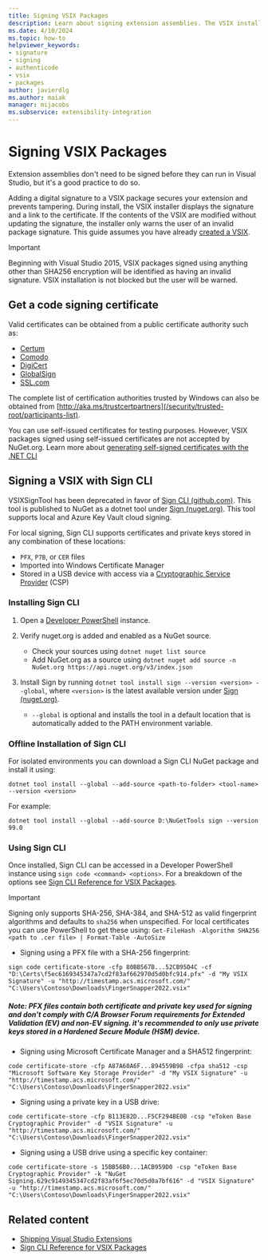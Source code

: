 ```yaml
---
title: Signing VSIX Packages
description: Learn about signing extension assemblies. The VSIX installer displays a message that a VSIX is signed and information about the signature itself.
ms.date: 4/10/2024
ms.topic: how-to
helpviewer_keywords:
- signature
- signing
- authenticode
- vsix
- packages
author: javierdlg
ms.author: maiak
manager: mijacobs
ms.subservice: extensibility-integration
---
```


# Signing VSIX Packages
Extension assemblies don't need to be signed before they can run in Visual Studio, but it's a good practice to do so.

Adding a digital signature to a VSIX package secures your extension and prevents tampering. During install, the VSIX installer displays the signature and a link to the certificate. If the contents of the VSIX are modified without updating the signature, the installer only warns the user of an invalid package signature. This guide assumes you have already [created a VSIX](../extensibility/getting-started-with-the-vsix-project-template.md).

> [!IMPORTANT]
> Beginning with Visual Studio 2015, VSIX packages signed using anything other than SHA256 encryption will be identified as having an invalid signature. VSIX installation is not blocked but the user will be warned.

## Get a code signing certificate

Valid certificates can be obtained from a public certificate authority such as:

- [Certum](https://www.certum.eu/certum/cert,offer_en_open_source_cs.xml)
- [Comodo](https://www.comodo.com/e-commerce/code-signing/code-signing-certificate.php)
- [DigiCert](https://www.digicert.com/code-signing/)
- [GlobalSign](https://www.globalsign.com/en/code-signing-certificate/)
- [SSL.com](https://www.ssl.com/certificates/code-signing/)

The complete list of certification authorities trusted by Windows can also be obtained from [http://aka.ms/trustcertpartners](/security/trusted-root/participants-list).

You can use self-issued certificates for testing purposes. However, VSIX packages signed using self-issued certificates are not accepted by NuGet.org. Learn more about [generating self-signed certificates with the .NET CLI](/dotnet/core/additional-tools/self-signed-certificates-guide)

## Signing a VSIX with Sign CLI
VSIXSignTool has been deprecated in favor of [Sign CLI (github.com)](https://github.com/dotnet/sign). This tool is published to NuGet as a dotnet tool under [Sign (nuget.org)](https://www.nuget.org/packages/sign). This tool supports local and Azure Key Vault cloud signing.

For local signing, Sign CLI supports certificates and private keys stored in any combination of these locations:
- `PFX`, `P7B`, or `CER` files
- Imported into Windows Certificate Manager
- Stored in a USB device with access via a [Cryptographic Service Provider](/windows/win32/seccrypto/cryptographic-service-providers) (CSP)

### Installing Sign CLI
1. Open a [Developer PowerShell](/visualstudio/ide/reference/command-prompt-powershell) instance.

1. Verify nuget.org is added and enabled as a NuGet source.
    - Check your sources using `dotnet nuget list source` 
    - Add NuGet.org as a source using `dotnet nuget add source -n NuGet.org https://api.nuget.org/v3/index.json`

1. Install Sign by running `dotnet tool install sign --version <version> --global`, where `<version>` is the latest available version under [Sign (nuget.org)](https://www.nuget.org/packages/sign).
    - `--global` is optional and installs the tool in a default location that is automatically added to the PATH environment variable.

### Offline Installation of Sign CLI
For isolated environments you can download a Sign CLI NuGet package and install it using:

```dotnetcli
dotnet tool install --global --add-source <path-to-folder> <tool-name> --version <version>
```

For example:

```dotnetcli
dotnet tool install --global --add-source D:\NuGetTools sign --version 99.0
```

### Using Sign CLI
Once installed, Sign CLI can be accessed in a Developer PowerShell instance using `sign code <command> <options>`. For a breakdown of the options see [Sign CLI Reference for VSIX Packages](../extensibility/dotnet-sign-CLI-reference-vsix.md).

> [!IMPORTANT]
> Signing only supports SHA-256, SHA-384, and SHA-512 as valid fingerprint algorithms and defaults to `sha256` when unspecified. For local certificates you can use PowerShell to get these using: `Get-FileHash -Algorithm SHA256 <path to .cer file> | Format-Table -AutoSize`

- Signing using a PFX file with a SHA-256 fingerprint:

```dotnetcli
sign code certificate-store -cfp 80BB567B...52CB95D4C -cf "D:\Certs\f5ec6169345347a7cd2f83af662970d5d0bfc914.pfx" -d "My VSIX Signature" -u "http://timestamp.acs.microsoft.com/" "C:\Users\Contoso\Downloads\FingerSnapper2022.vsix"
```

##### Note: PFX files contain both certificate and private key used for signing and don't comply with C/A Browser Forum requirements for Extended Validation (EV) and non-EV signing. it's recommended to only use private keys stored in a Hardened Secure Module (HSM) device.

- Signing using Microsoft Certificate Manager and a SHA512 fingerprint:

```dotnetcli
code certificate-store -cfp A87A60A6F...894559B98 -cfpa sha512 -csp "Microsoft Software Key Storage Provider" -d "My VSIX Signature" -u "http://timestamp.acs.microsoft.com/" "C:\Users\Contoso\Downloads\FingerSnapper2022.vsix"
```

- Signing using a private key in a USB drive:

```dotnetcli
code certificate-store -cfp B113E82D...F5CF294BE0B -csp "eToken Base Cryptographic Provider" -d "VSIX Signature" -u "http://timestamp.acs.microsoft.com/" "C:\Users\Contoso\Downloads\FingerSnapper2022.vsix"
```

- Signing using a USB drive using a specific key container:

```dotnetcli
code certificate-store -s 15BB56B0...1ACB959D0 -csp "eToken Base Cryptographic Provider" -k "NuGet Signing.629c9149345347cd2f83af6f5ec70d5d0a7bf616" -d "VSIX Signature" -u "http://timestamp.acs.microsoft.com/" "C:\Users\Contoso\Downloads\FingerSnapper2022.vsix"
```

## Related content
- [Shipping Visual Studio Extensions](../extensibility/shipping-visual-studio-extensions.md)
- [Sign CLI Reference for VSIX Packages](../extensibility/dotnet-sign-CLI-reference-vsix.md)